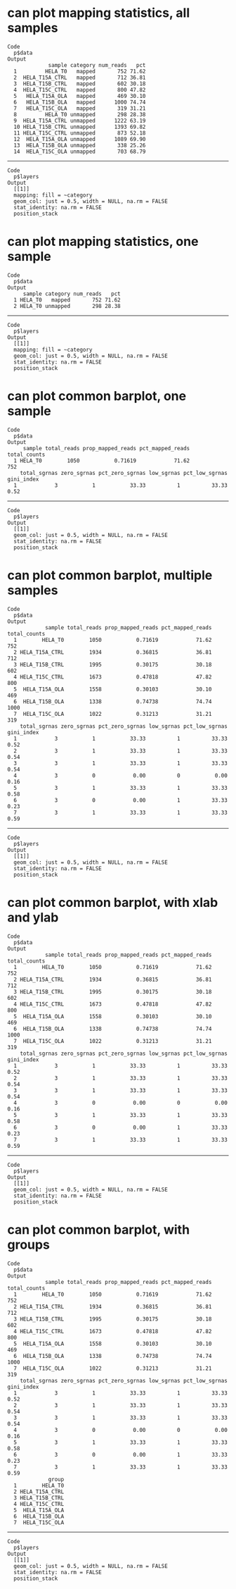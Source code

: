 # can plot mapping statistics, all samples

    Code
      p$data
    Output
                 sample category num_reads   pct
      1         HELA_T0   mapped       752 71.62
      2  HELA_T15A_CTRL   mapped       712 36.81
      3  HELA_T15B_CTRL   mapped       602 30.18
      4  HELA_T15C_CTRL   mapped       800 47.82
      5   HELA_T15A_OLA   mapped       469 30.10
      6   HELA_T15B_OLA   mapped      1000 74.74
      7   HELA_T15C_OLA   mapped       319 31.21
      8         HELA_T0 unmapped       298 28.38
      9  HELA_T15A_CTRL unmapped      1222 63.19
      10 HELA_T15B_CTRL unmapped      1393 69.82
      11 HELA_T15C_CTRL unmapped       873 52.18
      12  HELA_T15A_OLA unmapped      1089 69.90
      13  HELA_T15B_OLA unmapped       338 25.26
      14  HELA_T15C_OLA unmapped       703 68.79

---

    Code
      p$layers
    Output
      [[1]]
      mapping: fill = ~category 
      geom_col: just = 0.5, width = NULL, na.rm = FALSE
      stat_identity: na.rm = FALSE
      position_stack 
      

# can plot mapping statistics, one sample

    Code
      p$data
    Output
         sample category num_reads   pct
      1 HELA_T0   mapped       752 71.62
      2 HELA_T0 unmapped       298 28.38

---

    Code
      p$layers
    Output
      [[1]]
      mapping: fill = ~category 
      geom_col: just = 0.5, width = NULL, na.rm = FALSE
      stat_identity: na.rm = FALSE
      position_stack 
      

# can plot common barplot, one sample

    Code
      p$data
    Output
         sample total_reads prop_mapped_reads pct_mapped_reads total_counts
      1 HELA_T0        1050           0.71619            71.62          752
        total_sgrnas zero_sgrnas pct_zero_sgrnas low_sgrnas pct_low_sgrnas gini_index
      1            3           1           33.33          1          33.33       0.52

---

    Code
      p$layers
    Output
      [[1]]
      geom_col: just = 0.5, width = NULL, na.rm = FALSE
      stat_identity: na.rm = FALSE
      position_stack 
      

# can plot common barplot, multiple samples

    Code
      p$data
    Output
                sample total_reads prop_mapped_reads pct_mapped_reads total_counts
      1        HELA_T0        1050           0.71619            71.62          752
      2 HELA_T15A_CTRL        1934           0.36815            36.81          712
      3 HELA_T15B_CTRL        1995           0.30175            30.18          602
      4 HELA_T15C_CTRL        1673           0.47818            47.82          800
      5  HELA_T15A_OLA        1558           0.30103            30.10          469
      6  HELA_T15B_OLA        1338           0.74738            74.74         1000
      7  HELA_T15C_OLA        1022           0.31213            31.21          319
        total_sgrnas zero_sgrnas pct_zero_sgrnas low_sgrnas pct_low_sgrnas gini_index
      1            3           1           33.33          1          33.33       0.52
      2            3           1           33.33          1          33.33       0.54
      3            3           1           33.33          1          33.33       0.54
      4            3           0            0.00          0           0.00       0.16
      5            3           1           33.33          1          33.33       0.58
      6            3           0            0.00          1          33.33       0.23
      7            3           1           33.33          1          33.33       0.59

---

    Code
      p$layers
    Output
      [[1]]
      geom_col: just = 0.5, width = NULL, na.rm = FALSE
      stat_identity: na.rm = FALSE
      position_stack 
      

# can plot common barplot, with xlab and ylab

    Code
      p$data
    Output
                sample total_reads prop_mapped_reads pct_mapped_reads total_counts
      1        HELA_T0        1050           0.71619            71.62          752
      2 HELA_T15A_CTRL        1934           0.36815            36.81          712
      3 HELA_T15B_CTRL        1995           0.30175            30.18          602
      4 HELA_T15C_CTRL        1673           0.47818            47.82          800
      5  HELA_T15A_OLA        1558           0.30103            30.10          469
      6  HELA_T15B_OLA        1338           0.74738            74.74         1000
      7  HELA_T15C_OLA        1022           0.31213            31.21          319
        total_sgrnas zero_sgrnas pct_zero_sgrnas low_sgrnas pct_low_sgrnas gini_index
      1            3           1           33.33          1          33.33       0.52
      2            3           1           33.33          1          33.33       0.54
      3            3           1           33.33          1          33.33       0.54
      4            3           0            0.00          0           0.00       0.16
      5            3           1           33.33          1          33.33       0.58
      6            3           0            0.00          1          33.33       0.23
      7            3           1           33.33          1          33.33       0.59

---

    Code
      p$layers
    Output
      [[1]]
      geom_col: just = 0.5, width = NULL, na.rm = FALSE
      stat_identity: na.rm = FALSE
      position_stack 
      

# can plot common barplot, with groups

    Code
      p$data
    Output
                sample total_reads prop_mapped_reads pct_mapped_reads total_counts
      1        HELA_T0        1050           0.71619            71.62          752
      2 HELA_T15A_CTRL        1934           0.36815            36.81          712
      3 HELA_T15B_CTRL        1995           0.30175            30.18          602
      4 HELA_T15C_CTRL        1673           0.47818            47.82          800
      5  HELA_T15A_OLA        1558           0.30103            30.10          469
      6  HELA_T15B_OLA        1338           0.74738            74.74         1000
      7  HELA_T15C_OLA        1022           0.31213            31.21          319
        total_sgrnas zero_sgrnas pct_zero_sgrnas low_sgrnas pct_low_sgrnas gini_index
      1            3           1           33.33          1          33.33       0.52
      2            3           1           33.33          1          33.33       0.54
      3            3           1           33.33          1          33.33       0.54
      4            3           0            0.00          0           0.00       0.16
      5            3           1           33.33          1          33.33       0.58
      6            3           0            0.00          1          33.33       0.23
      7            3           1           33.33          1          33.33       0.59
                 group
      1        HELA_T0
      2 HELA_T15A_CTRL
      3 HELA_T15B_CTRL
      4 HELA_T15C_CTRL
      5  HELA_T15A_OLA
      6  HELA_T15B_OLA
      7  HELA_T15C_OLA

---

    Code
      p$layers
    Output
      [[1]]
      geom_col: just = 0.5, width = NULL, na.rm = FALSE
      stat_identity: na.rm = FALSE
      position_stack 
      

